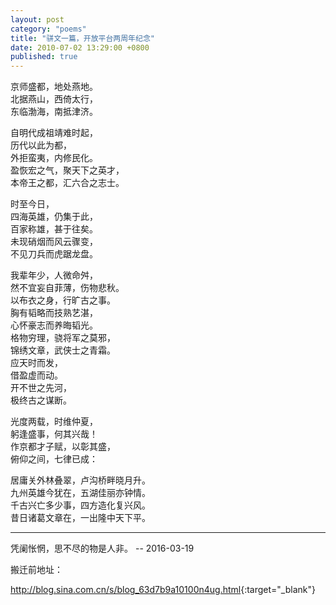 ```yaml
---
layout: post
category: "poems"
title: "骈文一篇，开放平台两周年纪念"
date: 2010-07-02 13:29:00 +0800
published: true
---
```

京师盛都，地处燕地。  
北据燕山，西倚太行，  
东临渤海，南抵津济。  
<!--more-->
自明代成祖靖难时起，  
历代以此为都，  
外拒蛮夷，内修民化。  
盈恢宏之气，聚天下之英才，  
本帝王之都，汇六合之志士。  

时至今日，  
四海英雄，仍集于此，  
百家称雄，甚于往矣。  
未现硝烟而风云骤变，  
不见刀兵而虎踞龙盘。  

我辈年少，人微命舛，  
然不宜妄自菲薄，伤物悲秋。  
以布衣之身，行旷古之事。  
胸有韬略而技熟艺湛，  
心怀豪志而养晦韬光。  
格物穷理，骁将军之莫邪，  
锦绣文章，武侠士之青霜。  
应天时而发，  
借盈虚而动。  
开不世之先河，  
极终古之谋断。  

光度两载，时维仲夏，  
躬逢盛事，何其兴哉！  
作京都才子赋，以彰其盛，  
俯仰之间，七律已成：  

居庸关外林叠翠，卢沟桥畔晓月升。  
九州英雄今犹在，五湖佳丽亦钟情。  
千古兴亡多少事，四方造化复兴风。  
昔日诸葛文章在，一出隆中天下平。  

---

凭阑怅惘，思不尽的物是人非。
-- 2016-03-19

搬迁前地址：

<http://blog.sina.com.cn/s/blog_63d7b9a10100n4ug.html>{:target="_blank"}